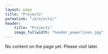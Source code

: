 ```yaml
---
layout: page
title: "Projects"
permalink: "/projects/"
header:
    title: "Projects"
    image_fullwidth: "header_powerlines.jpg"
---
```


No content on the page yet. Please visit later.

